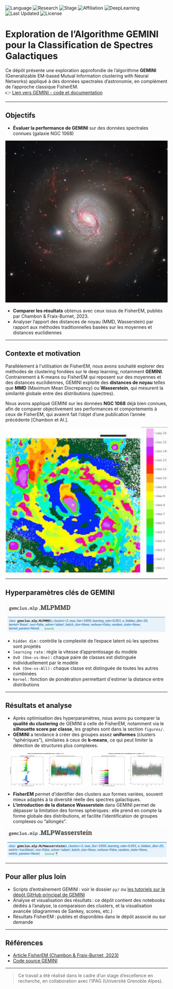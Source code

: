 ![Language](https://img.shields.io/badge/Made_with-Python-blue.svg?logo=python)
![Research](https://img.shields.io/badge/Type-Research%20Project-blueviolet)
![Stage](https://img.shields.io/badge/Stage-d'excellence-yellow)
![Affiliation](https://img.shields.io/badge/Hosted_at-IPAG_Grenoble-blue)
![DeepLearning](https://img.shields.io/badge/Package-Gemclus-orange)
![Last Updated](https://img.shields.io/badge/Last_Update-July_2025-blue)
![License](https://img.shields.io/badge/License-MIT-green)

# Exploration de l’Algorithme GEMINI pour la Classification de Spectres Galactiques

Ce dépôt présente une exploration approfondie de l’algorithme **GEMINI** (Generalizable EM-based Mutual Information clustering with Neural Networks) appliqué à des données spectrales d’astronomie, en complément de l’approche classique FisherEM.  
👉 [Lien vers GEMINI - code et documentation](https://gemini-clustering.github.io/)

---

## Objectifs

- **Évaluer la performance de GEMINI** sur des données spectrales connues (galaxie NGC 1068)
  
![galaxie NGC 1068](images/NGC1068.jpg)

- **Comparer les résultats** obtenus avec ceux issus de FisherEM, publiés par Chambon & Fraix-Burnet, 2023. 
- Analyser l’apport des distances de noyau (MMD, Wasserstein) par rapport aux méthodes traditionnelles basées sur les moyennes et distances euclidiennes

---

## Contexte et motivation

Parallèlement à l'utilisation de FisherEM, nous avons souhaité explorer des méthodes de clustering fondées sur le deep learning, notamment **GEMINI**. Contrairement à K-means ou FisherEM qui reposent sur des moyennes et des distances euclidiennes, GEMINI exploite des **distances de noyau** telles que **MMD** (Maximum Mean Discrepancy) ou **Wasserstein**, qui mesurent la similarité globale entre des distributions (spectres).

Nous avons appliqué GEMINI sur les données **NGC 1068** déjà bien connues, afin de comparer objectivement ses performances et comportements à ceux de FisherEM, qui avaient fait l’objet d’une publication l’année précédente [Chambon et Al.].

<img src="images/FisherEM.jpg" alt="Résultat sous FisherEM" width="700"/>

---

## Hyperparamètres clés de GEMINI

![Hyperparamètres de MLPMMD ](images/MLPMMD.png)

- `hidden dim` : contrôle la complexité de l’espace latent où les spectres sont projetés
- `learning rate` : règle la vitesse d’apprentissage du modèle
- `OvO (One-vs-One)` : chaque paire de classes est distinguée individuellement par le modèle
- `OvA (One-vs-All)` : chaque classe est distinguée de toutes les autres combinées
- `Kernel` : fonction de pondération permettant d'estimer la distance entre distributions

---

## Résultats et analyse 

- Après optimisation des hyperparamètres, nous avons pu comparer la **qualité du clustering** de GEMINI à celle de FisherEM, notamment via le **silhouette score par classe**, les graphes sont dans la section `figures/`.
- **GEMINI** a tendance à créer des groupes assez **uniformes** (clusters “sphériques”), similaires à ceux de **k-means**, ce qui peut limiter la détection de structures plus complexes.
<div style="display: flex; justify-content: space-around;">
  <img src="images/SS_FisherEM.png" alt="Silhouette score de chaque classe de FisherEM" width="45%"/>
  <img src="images/SS_GEMINI.png" alt="Silhouette score de chaque classe de GEMINI" width="45%"/>
</div>

- **FisherEM** permet d’identifier des clusters aux formes variées, souvent mieux adaptés à la diversité réelle des spectres galactiques.
- **L’introduction de la distance Wasserstein** dans GEMINI permet de dépasser la limitation des formes sphériques : elle prend en compte la forme globale des distributions, et facilite l’identification de groupes complexes ou “allongés”.

![Hyperparamètres de MLPWASSERSTEIN](images/WASS.png)

---

## Pour aller plus loin

- Scripts d’entraînement GEMINI : voir le dossier `py/` ou [les tutoriels sur le dépôt GitHub principal de GEMINI](https://gemini-clustering.github.io/auto_examples/index.html)
- Analyse et visualisation des résultats : ce dépôt contient des notebooks dédiés à l’analyse, la comparaison des clusters, et la visualisation avancée (diagrammes de Sankey, scores, etc.)
- Résultats FisherEM : publiés et disponibles dans le dépôt associé ou sur demande

---

## Références

- [Article FisherEM (Chambon & Fraix-Burnet, 2023)](https://www.aanda.org/articles/aa/pdf/2024/08/aa49516-24.pdf)
- [Code source GEMINI](https://gemini-clustering.github.io/)

---

> Ce travail a été réalisé dans le cadre d’un stage d’excellence en recherche, en collaboration avec l’IPAG (Université Grenoble Alpes).
